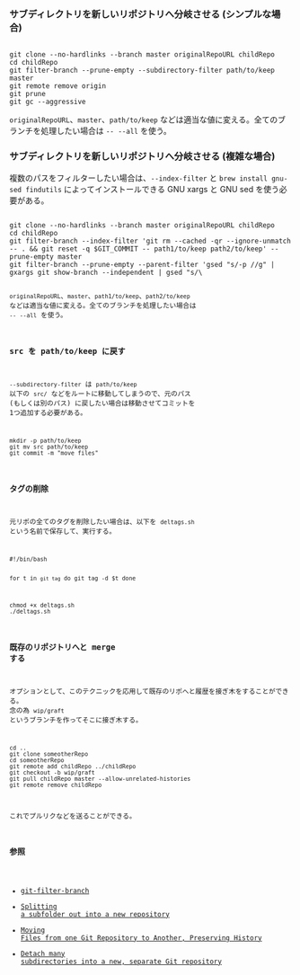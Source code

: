 ### サブディレクトリを新しいリポジトリへ分岐させる (シンプルな場合)

<code>
git clone --no-hardlinks --branch master originalRepoURL childRepo
cd childRepo
git filter-branch --prune-empty --subdirectory-filter path/to/keep master
git remote remove origin
git prune
git gc --aggressive
</code>

`originalRepoURL`、`master`、`path/to/keep` などは適当な値に変える。全てのブランチを処理したい場合は `-- --all` を使う。

### サブディレクトリを新しいリポジトリへ分岐させる (複雑な場合)

複数のパスをフィルターしたい場合は、`--index-filter` と `brew install gnu-sed findutils` によってインストールできる GNU xargs と GNU sed を使う必要がある。

<code>
git clone --no-hardlinks --branch master originalRepoURL childRepo
cd childRepo
git filter-branch --index-filter 'git rm --cached -qr --ignore-unmatch -- . && git reset -q $GIT_COMMIT -- path1/to/keep path2/to/keep' --prune-empty master
git filter-branch --prune-empty --parent-filter 'gsed "s/-p //g" | gxargs git show-branch --independent | gsed "s/\</-p /g"'
git remote remove origin
git prune
git gc --aggressive
</code>

`originalRepoURL`、`master`、`path1/to/keep`、`path2/to/keep` などは適当な値に変える。全てのブランチを処理したい場合は `-- --all` を使う。

### src を path/to/keep に戻す

`--subdirectory-filter` は `path/to/keep` 以下の `src/` などをルートに移動してしまうので、元のパス (もしくは別のパス) に戻したい場合は移動させてコミットを 1つ追加する必要がある。

<code>
mkdir -p path/to/keep
git mv src path/to/keep
git commit -m "move files"
</code>

### タグの削除

元リポの全てのタグを削除したい場合は、以下を `deltags.sh` という名前で保存して、実行する。

<code>
#!/bin/bash

for t in `git tag`
do
  git tag -d $t
done
</code>

<code>
chmod +x deltags.sh
./deltags.sh
</code>

### 既存のリポジトリへと merge する

オプションとして、このテクニックを応用して既存のリポへと履歴を接ぎ木をすることができる。
念の為 `wip/graft` というブランチを作ってそこに接ぎ木する。

<code>
cd ..
git clone someotherRepo
cd someotherRepo
git remote add childRepo ../childRepo
git checkout -b wip/graft
git pull childRepo master --allow-unrelated-histories
git remote remove childRepo
</code>

これでプルリクなどを送ることができる。

### 参照

- [git-filter-branch](https://git-scm.com/docs/git-filter-branch)
- [Splitting a subfolder out into a new repository](https://help.github.com/en/articles/splitting-a-subfolder-out-into-a-new-repository)
- [Moving Files from one Git Repository to Another, Preserving History](http://gbayer.com/development/moving-files-from-one-git-repository-to-another-preserving-history/)
- [Detach many subdirectories into a new, separate Git repository](https://stackoverflow.com/a/17867910/3827)
